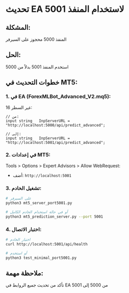 # تحديث EA لاستخدام المنفذ 5001

## المشكلة:
المنفذ 5000 محجوز على السيرفر

## الحل:
استخدم المنفذ 5001 بدلاً من 5000

## خطوات التحديث في MT5:

### 1. في EA (ForexMLBot_Advanced_V2.mq5):
غير السطر 16:
```mql5
// من:
input string   InpServerURL = "http://localhost:5000/api/predict_advanced";

// إلى:
input string   InpServerURL = "http://localhost:5001/api/predict_advanced";
```

### 2. في إعدادات MT5:
Tools > Options > Expert Advisors > Allow WebRequest:
- أضف: `http://localhost:5001`

### 3. تشغيل الخادم:
```bash
# على السيرفر
python3 mt5_server_port5001.py

# أو في حالة استخدام الخادم الكامل
python3 mt5_prediction_server.py --port 5001
```

### 4. اختبار الاتصال:
```bash
# اختبار الخادم
curl http://localhost:5001/api/health

# أو استخدم
python3 test_minimal_port5001.py
```

## ملاحظة مهمة:
تأكد من تحديث جميع الروابط في EA من 5000 إلى 5001